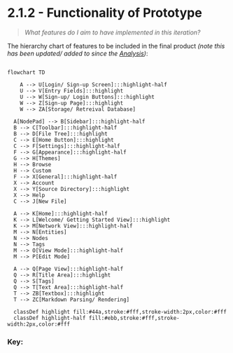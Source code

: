 # 2.1.2 - Functionality of Prototype
> *What features do I aim to have implemented in this iteration?*

The hierarchy chart of features to be included in the final product *(note this has been updated/ added to since the [Analysis](https://github.com/samcalthrop/NodePad/tree/main/Write-up/1%20-%20Analysis))*:

```mermaid

flowchart TD

	A --> U[Login/ Sign-up Screen]:::highlight-half
	U --> V[Entry Fields]:::highlight
	U --> W[Sign-up/ Login Buttons]:::highlight
	W --> Z[Sign-up Page]:::highlight
	W --> ZA[Storage/ Retreival Database]

  A[NodePad] --> B[Sidebar]:::highlight-half
  B --> C[Toolbar]:::highlight-half
  B --> D[File Tree]:::highlight
  C --> E[Home Button]:::highlight
  C --> F[Settings]:::highlight-half
  F --> G[Appearance]:::highlight-half
  G --> H[Themes]
  H --> Browse
  H --> Custom
  F --> X[General]:::highlight-half
  X --> Account
  X --> Y[Source Directory]:::highlight
  X --> Help
  C --> J[New File]

  A --> K[Home]:::highlight-half
  K --> L[Welcome/ Getting Started View]:::highlight
  K --> M[Network View]:::highlight-half
  M --> N[Entities]
  N --> Nodes
  N --> Tags
  M --> O[View Mode]:::highlight-half
  M --> P[Edit Mode]

  A --> Q[Page View]:::highlight-half
  Q --> R[Title Area]:::highlight
  Q --> S[Tags]
  Q --> T[Text Area]:::highlight-half
  T --> ZB[Textbox]:::highlight
  T --> ZC[Markdown Parsing/ Rendering]

  classDef highlight fill:#44a,stroke:#fff,stroke-width:2px,color:#fff
  classDef highlight-half fill:#ebb,stroke:#fff,stroke-width:2px,color:#fff
```

### Key:

